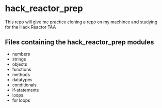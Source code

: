 # hack_reactor_prep

This repo will give me practice cloning a repo on my machince and studying for the Hack Reactor TAA 

## Files containing the hack_reactor_prep modules

- numbers
- strings
- objects
- functions
- methods
- datatypes
- conditionals
- if-statements
- loops 
- for loops
